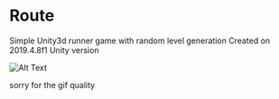 # Route
 Simple Unity3d runner game with random level generation
 Created on 2019.4.8f1 Unity version

![Alt Text](https://media.giphy.com/media/16CIAdmtA4s6JwIlQL/giphy.gif)

sorry for the gif quality 
